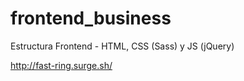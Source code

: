 # frontend_business
Estructura Frontend - HTML, CSS (Sass) y JS (jQuery)

http://fast-ring.surge.sh/
